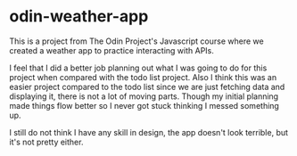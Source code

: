 # odin-weather-app

This is a project from The Odin Project's Javascript course where we created a weather app to practice interacting with APIs.

I feel that I did a better job planning out what I was going to do for this project when compared with the todo list project. Also I think this was an easier project compared to the todo list since we are just fetching data and displaying it, there is not a lot of moving parts. Though my initial planning made things flow better so I never got stuck thinking I messed something up.

I still do not think I have any skill in design, the app doesn't look terrible, but it's not pretty either.